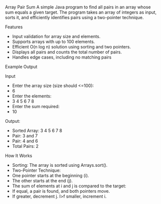 
Array Pair Sum
A simple Java program to find all pairs in an array whose sum equals a given target. 
The program takes an array of integers as input, sorts it, and efficiently identifies pairs using a two-pointer technique.

Features
+ Input validation for array size and elements.
+ Supports arrays with up to 100 elements.
+ Efficient O(n log n) solution using sorting and two pointers.
+ Displays all pairs and counts the total number of pairs.
+ Handles edge cases, including no matching pairs


Example Output

Input
+ Enter the array size (size should <=100): 
+ 6
+ Enter the elements: 
+ 3 4 5 6 7 8
+ Enter the sum required: 
+ 10

Output:
+ Sorted Array: 3 4 5 6 7 8
+ Pair: 3 and 7
+ Pair: 4 and 6
+ Total Pairs: 2

How It Works
+ Sorting: The array is sorted using Arrays.sort().
+ Two-Pointer Technique:
+ One pointer starts at the beginning (i).
+ The other starts at the end (j).
+ The sum of elements at i and j is compared to the target:
+ If equal, a pair is found, and both pointers move.
+ If greater, decrement j.
I>f smaller, increment i.
